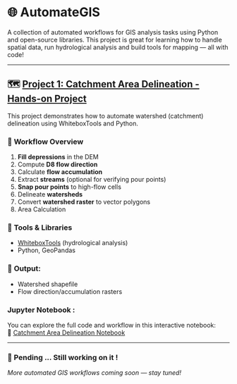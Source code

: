 # 🌐 AutomateGIS

A collection of automated workflows for GIS analysis tasks using Python and open-source libraries.
This project is great for learning how to handle spatial data, run hydrological analysis and build tools for mapping — all with code!

---
## 🗺️ [Project 1: Catchment Area Delineation -  Hands-on Project](https://github.com/ChanikaJan/AutomateGIS/blob/main/01_CatchmentAreas/01_CatchmentAreas.ipynb)

This project demonstrates how to automate watershed (catchment) delineation using WhiteboxTools and Python.

### 🚀 **Workflow Overview**

1. **Fill depressions** in the DEM
2. Compute **D8 flow direction**
3. Calculate **flow accumulation**
4. Extract **streams** (optional for verifying pour points)
5. **Snap pour points** to high-flow cells
6. Delineate **watersheds**
7. Convert **watershed raster** to vector polygons
8. Area Calculation

### 🧰 **Tools & Libraries**
- [WhiteboxTools](https://www.whiteboxgeo.com/manual/wbt_book/intro.html) (hydrological analysis)
- Python, GeoPandas

### 📂 **Output:**  
- Watershed shapefile  
- Flow direction/accumulation rasters

 ### **Jupyter Notebook :**

You can explore the full code and workflow in this interactive notebook:   
📘 [Catchment Area Delineation Notebook](https://github.com/ChanikaJan/AutomateGIS/blob/main/01_CatchmentAreas/01_CatchmentAreas.ipynb)


----
### 🚧 Pending ... Still working on it !
*More automated GIS workflows coming soon — stay tuned!*
